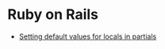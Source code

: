 # Ruby on Rails

* [Setting default values for locals in partials](https://github.com/Plsr/resources/blob/master/ruby-on-rails/default_values_for_partial_locals.md)
